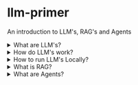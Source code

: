 # llm-primer
An introduction to LLM's, RAG's and Agents

<details>
<Summary>What are LLM's? </summary>
A large language model (LLM) is a machine learning model designed for natural language processing tasks, especially language generation. LLMs are language models with many parameters, and are trained with self-supervised learning on a vast amount of text. 
</details>

<details>
<Summary>How do LLM's work?</summary>
At its core, an LLM takes text as input and tries to predict the next word in that sequence. This process is repeated until the model generates an End of Sequence(EOS) token.

Example:

### 🧠 How an LLM Answers: “What is the capital of India?”

---

#### 📌 Overview  
Large Language Models like ChatGPT process input in a series of steps to generate a meaningful response — one word at a time.

---

#### 🔍 **Step-by-Step Breakdown**

##### 1. **Tokenization**
> ✂️ The input is split into smaller pieces called *tokens*.

```
Input: "What is the capital of India?"
Tokens: ["What", "is", "the", "capital", "of", "India", "?"]
```

---

##### 2. **Embedding**
> 🔢 Each token is converted into a high-dimensional vector that captures its meaning.

```
Example:
"India" → [0.21, -1.44, 0.33, ...]
```

---

##### 3. **Positional Encoding**
> 📏 The model adds position information to each token’s vector to understand order.

| Token   | Position | Combined Vector |
|---------|----------|-----------------|
| "What"  | 0        | Meaning + Pos 0 |
| "India" | 5        | Meaning + Pos 5 |

---

##### 4. **Transformer Layers**
> 🏗️ This is where the real “thinking” happens — multiple layers analyze the entire sentence.

Each layer includes:
- **Self-Attention:** Tokens look at each other to understand context.
- **Feedforward Network:** Extra computation to refine understanding.

🔄 Repeated across many layers.

---

##### 5. **Autoregressive Generation**
> ✍️ The model generates one word at a time by predicting the most likely next token.

| Step | Model Sees | Model Predicts |
|------|------------|----------------|
| 1    | Question   | `"The"`        |
| 2    | + "The"    | `"capital"`    |
| 3    | + "capital"| `"of"`         |
| 4    | + "of"     | `"India"`      |
| 5    | + "India"  | `"is"`         |
| 6    | + "is"     | `"New"`        |
| 7    | + "New"    | `"Delhi"`      |
| 8    | + "Delhi"  | `"."`          |
| 9    | + "."      | `[EOS]` ← *(End of Sequence)*

---

##### ✅ **Final Output:**
```
"The capital of India is New Delhi."
```

---

### 🧠 Recap
![LLM Steps Recap](images/llm_steps.png)

---

### 📚 Resources

- 🔗 [Transformer Visualizer](https://poloclub.github.io/transformer-explainer/)

---
</details>



<details>
<Summary>How to run LLM's Locally?</summary>

### 📥 Step 1: Install Ollama

Ollama is a tool that lets you run large language models locally on your machine.

#### 🖥️ For macOS

```bash
curl -fsSL https://ollama.com/install.sh | sh
```

#### 🐧 For Linux

```bash
curl -fsSL https://ollama.com/install.sh | sh
```

> ✅ This installs the `ollama` command-line tool and sets it up.

#### 🪟 For Windows

1. Download the installer from: [https://ollama.com/download](https://ollama.com/download)
2. Run the installer and follow the instructions.

---

### 🧠 Step 2: Download a Model

You can pull a model using the `ollama pull` command.

#### Example: Pull the LLaMA 3 model

```bash
ollama pull qwen3:0.6b
```

Other popular models:
- `mistral`
- `gemma`
- `llama2`
- `codellama`

---

### 🚀 Step 3: Run the Model

Once the model is downloaded, you can start a chat session:

```bash
ollama run qwen3:0.6b
```

Then just type your questions or prompts!

---

### ⚙️ Tips

- Use `ollama list` to see all downloaded models.
- Use `ollama run <model-name>` to chat with any installed model.
- Check system requirements: Ollama works best with enough RAM and a modern CPU or GPU.

---

### 📚 Resources

- 🔗 [Ollama Website](https://ollama.com/)
- 📖 [Ollama Documentation](https://ollama.com/library)

---
</details>

<details>
<Summary>What is RAG? </summary>
Retrieval-augmented generation is a technique that enables large language models to retrieve and incorporate new information. With RAG, LLMs do not respond to user queries until they refer to a specified set of documents. These documents supplement information from the LLM's pre-existing training data.

A code example of a simple RAG application is provided [here](rag)
</details>

<details>
<Summary>What are Agents? </summary>

An artificial intelligence (AI) agent refers to a system or program that is capable of autonomously performing tasks on behalf of a user or another system by designing its workflow and utilizing available tools.

AI agents can encompass a wide range of functionalities beyond natural language processing including decision-making, problem-solving, interacting with external environments and executing actions.

These agents can be deployed in various applications to solve complex tasks in various enterprise contexts from software design and IT automation to code-generation tools and conversational assistants. They use the advanced natural language processing techniques of large language models (LLMs) to comprehend and respond to user inputs step-by-step and determine when to call on external tools.

A code example of a simple RAG application is provided [here](agent)
</details>